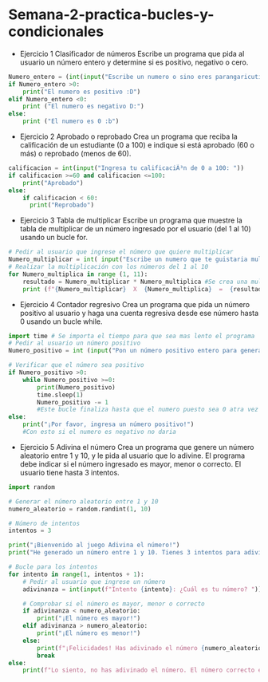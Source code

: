 # Semana-2-practica-bucles-y-condicionales
- Ejercicio 1
Clasificador de números Escribe un programa que pida al usuario un número entero y determine si es positivo, negativo o cero.

```python
Numero_entero = (int(input("Escribe un numero o sino eres parangaricutimicuaro: ")))
if Numero_entero >0:
    print("El numero es positivo :D")
elif Numero_entero <0:
    print ("El numero es negativo D:")
else:
    print ("El numero es 0 :b")
```
- Ejercicio 2
Aprobado o reprobado Crea un programa que reciba la calificación de un estudiante (0 a 100) e indique si está aprobado (60 o más) o reprobado (menos de 60).

```python
calificacion = int(input("Ingresa tu calificaciÃ³n de 0 a 100: "))
if calificacion >=60 and calificacion <=100:
    print("Aprobado")
else:
    if calificacion < 60:
      print("Reprobado")
```
- Ejercicio 3
Tabla de multiplicar Escribe un programa que muestre la tabla de multiplicar de un número ingresado por el usuario (del 1 al 10) usando un bucle for.

```python
# Pedir al usuario que ingrese el número que quiere multiplicar
Numero_multiplicar = int( input("Escribe un numero que te guistaria multiplicar: "))
# Realizar la multiplicación con los números del 1 al 10
for Numero_multiplica in range (1, 11):
    resultado = Numero_multiplicar * Numero_multiplica #Se crea una multiplicación que va desde 1 a 10
    print (f"{Numero_multiplicar}  X  {Numero_multiplica}  =  {resultado}")

```
- Ejercicio 4
Contador regresivo Crea un programa que pida un número positivo al usuario y haga una cuenta regresiva desde ese número hasta 0 usando un bucle while.

```python
import time # Se importa el tiempo para que sea mas lento el programa
# Pedir al usuario un número positivo
Numero_positivo = int (input("Pon un número positivo entero para generar una cuenta regresiva: "))

# Verificar que el número sea positivo
if Numero_positivo >0:
    while Numero_positivo >=0:
        print(Numero_positivo)
        time.sleep(1)
        Numero_positivo -= 1 
        #Este bucle finaliza hasta que el numero puesto sea 0 atra vez de la resta del numero 
else:
    print("¡Por favor, ingresa un número positivo!") 
    #Con esto si el numero es negativo no daria
```
- Ejercicio 5
Adivina el número Crea un programa que genere un número aleatorio entre 1 y 10, y le pida al usuario que lo adivine. El programa debe indicar si el número ingresado es mayor, menor o correcto. El usuario tiene hasta 3 intentos.


```python
import random

# Generar el número aleatorio entre 1 y 10
numero_aleatorio = random.randint(1, 10)

# Número de intentos
intentos = 3

print("¡Bienvenido al juego Adivina el número!")
print("He generado un número entre 1 y 10. Tienes 3 intentos para adivinarlo.")

# Bucle para los intentos
for intento in range(1, intentos + 1):
    # Pedir al usuario que ingrese un número
    adivinanza = int(input(f"Intento {intento}: ¿Cuál es tu número? "))

    # Comprobar si el número es mayor, menor o correcto
    if adivinanza < numero_aleatorio:
        print("¡El número es mayor!")
    elif adivinanza > numero_aleatorio:
        print("¡El número es menor!")
    else:
        print(f"¡Felicidades! Has adivinado el número {numero_aleatorio} en {intento} intentos.")
        break
else:
    print(f"Lo siento, no has adivinado el número. El número correcto era {numero_aleatorio}.")
```
